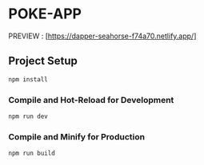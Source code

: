 # POKE-APP

PREVIEW : [https://dapper-seahorse-f74a70.netlify.app/]

## Project Setup

```sh
npm install
```

### Compile and Hot-Reload for Development

```sh
npm run dev
```

### Compile and Minify for Production

```sh
npm run build
```
